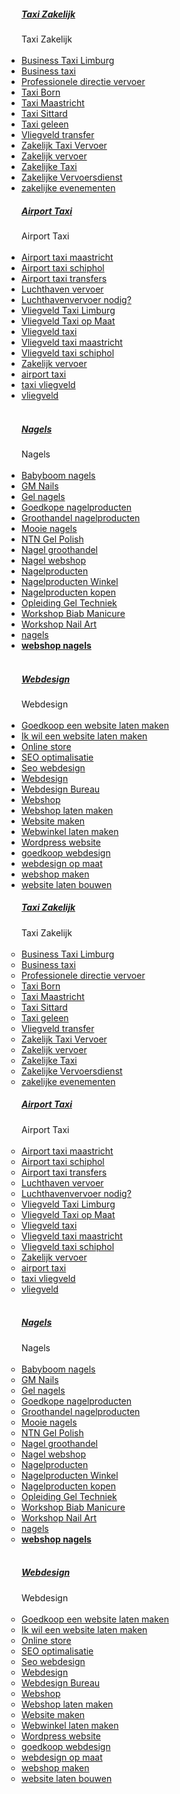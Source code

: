 <!DOCTYPE html PUBLIC "-//W3C//DTD HTML 4.01 Transitional//EN">
<html>
<head>
  <meta content="text/html; charset=ISO-8859-1"
 http-equiv="content-type">
  <title>index</title>
</head>
<body>
<div class="width200">
<div class="block">
<h5> <a
 href="http://limburgsbloggie.linkcorrect.nl/Taxi%20Zakelijk.html">Taxi
Zakelijk</a> </h5>
<div class="blockBody"> Taxi Zakelijk <br>
<br>
<ul style="margin: 0px; padding: 0px;">
  <li> <a href="http://www.ahrotax.nl/business-taxi-limburg/"
 target="_blank">Business Taxi Limburg </a> </li>
  <li> <a href="http://www.ahrotax.nl/" target="_blank">Business
taxi </a> </li>
  <li> <a
 href="http://www.ahrotax.nl/professionele-directie-vervoer/"
 target="_blank">Professionele directie vervoer </a> </li>
  <li> <a href="http://www.ahrotax.nl/taxi-born/"
 target="_blank">Taxi Born </a> </li>
  <li> <a href="http://www.ahrotax.nl/taxi-maastricht/"
 target="_blank">Taxi Maastricht </a> </li>
  <li> <a href="http://www.ahrotax.nl/zakelijke-taxi-sittard/"
 target="_blank">Taxi Sittard </a> </li>
  <li> <a
 href="http://www.ahrotax.nl/taxi-geleen-betrouwbaar-en-comfortabel-vervoer/"
 target="_blank">Taxi geleen </a> </li>
  <li> <a href="http://www.ahrotax.nl/vliegveld-transfer/"
 target="_blank">Vliegveld transfer</a> </li>
  <li> <a href="http://www.ahrotax.nl/zakelijk-taxi-vervoer/"
 target="_blank">Zakelijk Taxi Vervoer</a> </li>
  <li> <a href="http://www.ahrotax.nl/zakelijk-vervoer/"
 target="_blank">Zakelijk vervoer</a> </li>
  <li> <a href="http://www.ahrotax.nl/zakelijke-taxi/"
 target="_blank">Zakelijke Taxi </a> </li>
  <li> <a
 href="http://www.ahrotax.nl/zakelijke-vervoersdienst/"
 target="_blank">Zakelijke Vervoersdienst</a> </li>
  <li> <a
 href="http://www.ahrotax.nl/zakelijke-evenementen-2/"
 target="_blank">zakelijke evenementen</a> </li>
</ul>
</div>
</div>
<div class="block">
<h5> <a
 href="http://limburgsbloggie.linkcorrect.nl/Airport%20Taxi.html">Airport
Taxi</a> </h5>
<div class="blockBody"> Airport Taxi <br>
<br>
<ul style="margin: 0px; padding: 0px;">
  <li> <a
 href="http://www.airport-taxi-limburg.nl/airport-taxi-maastricht/"
 target="_blank">Airport taxi maastricht </a> </li>
  <li> <a
 href="http://www.airport-taxi-limburg.nl/airport-taxi-schiphol/"
 target="_blank">Airport taxi schiphol </a> </li>
  <li> <a
 href="http://www.airport-taxi-limburg.nl/airport-taxi-transfers/"
 target="_blank">Airport taxi transfers </a> </li>
  <li> <a
 href="http://www.airport-taxi-limburg.nl/2025/04/23/luchthaven-vervoer/"
 target="_blank">Luchthaven vervoer </a> </li>
  <li> <a
 href="http://www.airport-taxi-limburg.nl/2023/08/02/luchthavenvervoer-nodig/"
 target="_blank">Luchthavenvervoer nodig?</a> </li>
  <li> <a
 href="http://www.airport-taxi-limburg.nl/2024/12/19/vliegveld-taxi-limburg/"
 target="_blank">Vliegveld Taxi Limburg </a> </li>
  <li> <a
 href="http://www.airport-taxi-limburg.nl/2024/09/25/vliegveld-taxi-op-maat/"
 target="_blank">Vliegveld Taxi op Maat </a> </li>
  <li> <a
 href="http://www.airport-taxi-limburg.nl/vliegveld-taxi/"
 target="_blank">Vliegveld taxi</a> </li>
  <li> <a
 href="http://www.airport-taxi-limburg.nl/vliegveld-taxi-maastricht/"
 target="_blank">Vliegveld taxi maastricht</a> </li>
  <li> <a
 href="http://www.airport-taxi-limburg.nl/vliegveld-taxi-schiphol/"
 target="_blank">Vliegveld taxi schiphol </a> </li>
  <li> <a
 href="http://www.airport-taxi-limburg.nl/zakelijk-vervoer/"
 target="_blank">Zakelijk vervoer</a> </li>
  <li> <a href="http://www.airport-taxi-limburg.nl/"
 target="_blank">airport taxi </a> </li>
  <li> <a
 href="http://www.airport-taxi-limburg.nl/2025/04/23/taxi-vliegveld/"
 target="_blank">taxi vliegveld</a> </li>
  <li> <a
 href="http://www.airport-taxi-limburg.nl/2023/08/21/vliegveld/"
 target="_blank">vliegveld</a> </li>
</ul>
</div>
</div>
&nbsp; </div>
<div class="width200">
<div class="block">
<h5> <a
 href="http://limburgsbloggie.linkcorrect.nl/Nagels.html">Nagels</a>
</h5>
<div class="blockBody"> Nagels <br>
<br>
<ul style="margin: 0px; padding: 0px;">
  <li> <a href="http://www.gmnails.nl/babyboom-nagels/"
 target="_blank">Babyboom nagels </a> </li>
  <li> <a href="http://www.gmnails.nl/gm-nails/"
 target="_blank">GM Nails</a> </li>
  <li> <a href="http://www.gmnails.nl/gel-nagels/"
 target="_blank">Gel nagels</a> </li>
  <li> <a
 href="http://www.gmnails.nl/goedkope-nagelproducten/"
 target="_blank">Goedkope nagelproducten </a> </li>
  <li> <a
 href="http://www.gmnails.nl/groothandel-nagelproducten/"
 target="_blank">Groothandel nagelproducten</a> </li>
  <li> <a href="http://www.gmnails.nl/mooie-nagels/"
 target="_blank">Mooie nagels </a> </li>
  <li> <a href="http://www.gmnails.nl/ntn-gel-polish/"
 target="_blank">NTN Gel Polish</a> </li>
  <li> <a href="http://www.gmnails.nl/nagel-groothandel/"
 target="_blank">Nagel groothandel </a> </li>
  <li> <a href="http://www.gmnails.nl/" target="_blank">Nagel
webshop </a> </li>
  <li> <a href="http://www.gmnails.nl/nagelproducten/"
 target="_blank">Nagelproducten</a> </li>
  <li> <a href="http://www.gmnails.nl/nagelproducten-winkel/"
 target="_blank">Nagelproducten Winkel </a> </li>
  <li> <a href="http://www.gmnails.nl/nagelproducten-kopen/"
 target="_blank">Nagelproducten kopen </a> </li>
  <li> <a href="http://www.gmnails.nl/opleiding-gel-techniek/"
 target="_blank">Opleiding Gel Techniek </a> </li>
  <li> <a href="http://www.gmnails.nl/workshop-biab-manicure/"
 target="_blank">Workshop Biab Manicure</a> </li>
  <li> <a
 href="http://www.gmnails.nl/workshop-nail-art-basis/"
 target="_blank">Workshop Nail Art</a> </li>
  <li> <a href="http://www.gmnails.nl/nagels-4/"
 target="_blank">nagels</a> </li>
  <li> <strong> <a
 href="https://www.gmnails.nl/webshop-nagels/" target="_blank">webshop
nagels </a> </strong> </li>
</ul>
</div>
</div>
&nbsp; </div>
<div class="block">
<h5> <a
 href="http://limburgsbloggie.linkcorrect.nl/Webdesign.html">Webdesign</a>
</h5>
<div class="blockBody"> Webdesign <br>
<br>
<ul style="margin: 0px; padding: 0px;">
  <li> <a
 href="http://www.goedkoopstewebdesign.nl/goedkoop-een-website-laten-maken/"
 target="_blank">Goedkoop een website laten maken</a> </li>
  <li> <a
 href="http://www.goedkoopstewebdesign.nl/ik-wil-een-website-laten-maken/"
 target="_blank">Ik wil een website laten maken</a> </li>
  <li> <a
 href="http://www.goedkoopstewebdesign.nl/online-store/"
 target="_blank">Online store</a> </li>
  <li> <a
 href="http://www.goedkoopstewebdesign.nl/seo-optimalisatie/"
 target="_blank">SEO optimalisatie</a> </li>
  <li> <a
 href="http://www.goedkoopstewebdesign.nl/seo-webdesign/"
 target="_blank">Seo webdesign</a> </li>
  <li> <a
 href="http://www.goedkoopstewebdesign.nl/goedkoop-webdesign-2/"
 target="_blank">Webdesign</a> </li>
  <li> <a
 href="http://www.goedkoopstewebdesign.nl/webdesign-bureau/"
 target="_blank">Webdesign Bureau</a> </li>
  <li> <a href="http://www.goedkoopstewebdesign.nl/webshop/"
 target="_blank">Webshop</a> </li>
  <li> <a
 href="http://www.goedkoopstewebdesign.nl/webshop-laten-maken/"
 target="_blank">Webshop laten maken</a> </li>
  <li> <a
 href="http://www.goedkoopstewebdesign.nl/website-maken/"
 target="_blank">Website maken</a> </li>
  <li> <a
 href="http://www.goedkoopstewebdesign.nl/webwinkel-laten-maken/"
 target="_blank">Webwinkel laten maken</a> </li>
  <li> <a
 href="http://www.goedkoopstewebdesign.nl/wordpress-website/"
 target="_blank">Wordpress website</a> </li>
  <li> <a href="http://www.goedkoopstewebdesign.nl/"
 target="_blank">goedkoop webdesign</a> </li>
  <li> <a
 href="http://www.goedkoopstewebdesign.nl/webdesign-op-maat/"
 target="_blank">webdesign op maat</a> </li>
  <li> <a href="http://www.goedkoopstewebdesign.nl/webshop/"
 target="_blank">webshop maken</a> </li>
  <li> <a
 href="http://www.goedkoopstewebdesign.nl/website-laten-bouwen/"
 target="_blank">website laten bouwen</a>
    <div class="width200">
    <div class="block">
    <h5> <a
 href="http://limburgsbloggie.linkcorrect.nl/Taxi%20Zakelijk.html">Taxi
Zakelijk</a> </h5>
    <div class="blockBody"> Taxi Zakelijk <br>
    <br>
    <ul style="margin: 0px; padding: 0px;">
      <li> <a
 href="http://www.ahrotax.nl/business-taxi-limburg/"
 target="_blank">Business Taxi Limburg </a> </li>
      <li> <a href="http://www.ahrotax.nl/"
 target="_blank">Business taxi </a> </li>
      <li> <a
 href="http://www.ahrotax.nl/professionele-directie-vervoer/"
 target="_blank">Professionele directie vervoer </a> </li>
      <li> <a href="http://www.ahrotax.nl/taxi-born/"
 target="_blank">Taxi Born </a> </li>
      <li> <a href="http://www.ahrotax.nl/taxi-maastricht/"
 target="_blank">Taxi Maastricht </a> </li>
      <li> <a
 href="http://www.ahrotax.nl/zakelijke-taxi-sittard/"
 target="_blank">Taxi Sittard </a> </li>
      <li> <a
 href="http://www.ahrotax.nl/taxi-geleen-betrouwbaar-en-comfortabel-vervoer/"
 target="_blank">Taxi geleen </a> </li>
      <li> <a href="http://www.ahrotax.nl/vliegveld-transfer/"
 target="_blank">Vliegveld transfer</a> </li>
      <li> <a
 href="http://www.ahrotax.nl/zakelijk-taxi-vervoer/"
 target="_blank">Zakelijk Taxi Vervoer</a> </li>
      <li> <a href="http://www.ahrotax.nl/zakelijk-vervoer/"
 target="_blank">Zakelijk vervoer</a> </li>
      <li> <a href="http://www.ahrotax.nl/zakelijke-taxi/"
 target="_blank">Zakelijke Taxi </a> </li>
      <li> <a
 href="http://www.ahrotax.nl/zakelijke-vervoersdienst/"
 target="_blank">Zakelijke Vervoersdienst</a> </li>
      <li> <a
 href="http://www.ahrotax.nl/zakelijke-evenementen-2/"
 target="_blank">zakelijke evenementen</a> </li>
    </ul>
    </div>
    </div>
    <div class="block">
    <h5> <a
 href="http://limburgsbloggie.linkcorrect.nl/Airport%20Taxi.html">Airport
Taxi</a> </h5>
    <div class="blockBody"> Airport Taxi <br>
    <br>
    <ul style="margin: 0px; padding: 0px;">
      <li> <a
 href="http://www.airport-taxi-limburg.nl/airport-taxi-maastricht/"
 target="_blank">Airport taxi maastricht </a> </li>
      <li> <a
 href="http://www.airport-taxi-limburg.nl/airport-taxi-schiphol/"
 target="_blank">Airport taxi schiphol </a> </li>
      <li> <a
 href="http://www.airport-taxi-limburg.nl/airport-taxi-transfers/"
 target="_blank">Airport taxi transfers </a> </li>
      <li> <a
 href="http://www.airport-taxi-limburg.nl/2025/04/23/luchthaven-vervoer/"
 target="_blank">Luchthaven vervoer </a> </li>
      <li> <a
 href="http://www.airport-taxi-limburg.nl/2023/08/02/luchthavenvervoer-nodig/"
 target="_blank">Luchthavenvervoer nodig?</a> </li>
      <li> <a
 href="http://www.airport-taxi-limburg.nl/2024/12/19/vliegveld-taxi-limburg/"
 target="_blank">Vliegveld Taxi Limburg </a> </li>
      <li> <a
 href="http://www.airport-taxi-limburg.nl/2024/09/25/vliegveld-taxi-op-maat/"
 target="_blank">Vliegveld Taxi op Maat </a> </li>
      <li> <a
 href="http://www.airport-taxi-limburg.nl/vliegveld-taxi/"
 target="_blank">Vliegveld taxi</a> </li>
      <li> <a
 href="http://www.airport-taxi-limburg.nl/vliegveld-taxi-maastricht/"
 target="_blank">Vliegveld taxi maastricht</a> </li>
      <li> <a
 href="http://www.airport-taxi-limburg.nl/vliegveld-taxi-schiphol/"
 target="_blank">Vliegveld taxi schiphol </a> </li>
      <li> <a
 href="http://www.airport-taxi-limburg.nl/zakelijk-vervoer/"
 target="_blank">Zakelijk vervoer</a> </li>
      <li> <a href="http://www.airport-taxi-limburg.nl/"
 target="_blank">airport taxi </a> </li>
      <li> <a
 href="http://www.airport-taxi-limburg.nl/2025/04/23/taxi-vliegveld/"
 target="_blank">taxi vliegveld</a> </li>
      <li> <a
 href="http://www.airport-taxi-limburg.nl/2023/08/21/vliegveld/"
 target="_blank">vliegveld</a> </li>
    </ul>
    </div>
    </div>
&nbsp; </div>
    <div class="width200">
    <div class="block">
    <h5> <a
 href="http://limburgsbloggie.linkcorrect.nl/Nagels.html">Nagels</a>
    </h5>
    <div class="blockBody"> Nagels <br>
    <br>
    <ul style="margin: 0px; padding: 0px;">
      <li> <a href="http://www.gmnails.nl/babyboom-nagels/"
 target="_blank">Babyboom nagels </a> </li>
      <li> <a href="http://www.gmnails.nl/gm-nails/"
 target="_blank">GM Nails</a> </li>
      <li> <a href="http://www.gmnails.nl/gel-nagels/"
 target="_blank">Gel nagels</a> </li>
      <li> <a
 href="http://www.gmnails.nl/goedkope-nagelproducten/"
 target="_blank">Goedkope nagelproducten </a> </li>
      <li> <a
 href="http://www.gmnails.nl/groothandel-nagelproducten/"
 target="_blank">Groothandel nagelproducten</a> </li>
      <li> <a href="http://www.gmnails.nl/mooie-nagels/"
 target="_blank">Mooie nagels </a> </li>
      <li> <a href="http://www.gmnails.nl/ntn-gel-polish/"
 target="_blank">NTN Gel Polish</a> </li>
      <li> <a href="http://www.gmnails.nl/nagel-groothandel/"
 target="_blank">Nagel groothandel </a> </li>
      <li> <a href="http://www.gmnails.nl/"
 target="_blank">Nagel webshop </a> </li>
      <li> <a href="http://www.gmnails.nl/nagelproducten/"
 target="_blank">Nagelproducten</a> </li>
      <li> <a
 href="http://www.gmnails.nl/nagelproducten-winkel/"
 target="_blank">Nagelproducten Winkel </a> </li>
      <li> <a
 href="http://www.gmnails.nl/nagelproducten-kopen/"
 target="_blank">Nagelproducten kopen </a> </li>
      <li> <a
 href="http://www.gmnails.nl/opleiding-gel-techniek/"
 target="_blank">Opleiding Gel Techniek </a> </li>
      <li> <a
 href="http://www.gmnails.nl/workshop-biab-manicure/"
 target="_blank">Workshop Biab Manicure</a> </li>
      <li> <a
 href="http://www.gmnails.nl/workshop-nail-art-basis/"
 target="_blank">Workshop Nail Art</a> </li>
      <li> <a href="http://www.gmnails.nl/nagels-4/"
 target="_blank">nagels</a> </li>
      <li> <strong> <a
 href="https://www.gmnails.nl/webshop-nagels/" target="_blank">webshop
nagels </a> </strong> </li>
    </ul>
    </div>
    </div>
&nbsp; </div>
    <div class="block">
    <h5> <a
 href="http://limburgsbloggie.linkcorrect.nl/Webdesign.html">Webdesign</a>
    </h5>
    <div class="blockBody"> Webdesign <br>
    <br>
    <ul style="margin: 0px; padding: 0px;">
      <li> <a
 href="http://www.goedkoopstewebdesign.nl/goedkoop-een-website-laten-maken/"
 target="_blank">Goedkoop een website laten maken</a> </li>
      <li> <a
 href="http://www.goedkoopstewebdesign.nl/ik-wil-een-website-laten-maken/"
 target="_blank">Ik wil een website laten maken</a> </li>
      <li> <a
 href="http://www.goedkoopstewebdesign.nl/online-store/"
 target="_blank">Online store</a> </li>
      <li> <a
 href="http://www.goedkoopstewebdesign.nl/seo-optimalisatie/"
 target="_blank">SEO optimalisatie</a> </li>
      <li> <a
 href="http://www.goedkoopstewebdesign.nl/seo-webdesign/"
 target="_blank">Seo webdesign</a> </li>
      <li> <a
 href="http://www.goedkoopstewebdesign.nl/goedkoop-webdesign-2/"
 target="_blank">Webdesign</a> </li>
      <li> <a
 href="http://www.goedkoopstewebdesign.nl/webdesign-bureau/"
 target="_blank">Webdesign Bureau</a> </li>
      <li> <a
 href="http://www.goedkoopstewebdesign.nl/webshop/"
 target="_blank">Webshop</a> </li>
      <li> <a
 href="http://www.goedkoopstewebdesign.nl/webshop-laten-maken/"
 target="_blank">Webshop laten maken</a> </li>
      <li> <a
 href="http://www.goedkoopstewebdesign.nl/website-maken/"
 target="_blank">Website maken</a> </li>
      <li> <a
 href="http://www.goedkoopstewebdesign.nl/webwinkel-laten-maken/"
 target="_blank">Webwinkel laten maken</a> </li>
      <li> <a
 href="http://www.goedkoopstewebdesign.nl/wordpress-website/"
 target="_blank">Wordpress website</a> </li>
      <li> <a href="http://www.goedkoopstewebdesign.nl/"
 target="_blank">goedkoop webdesign</a> </li>
      <li> <a
 href="http://www.goedkoopstewebdesign.nl/webdesign-op-maat/"
 target="_blank">webdesign op maat</a> </li>
      <li> <a
 href="http://www.goedkoopstewebdesign.nl/webshop/"
 target="_blank">webshop maken</a> </li>
      <li> <a
 href="http://www.goedkoopstewebdesign.nl/website-laten-bouwen/"
 target="_blank">website laten bouwen</a></li>
    </ul>
    </div>
    </div>
  </li>
</ul>
</div>
</div>
</body>
</html>
